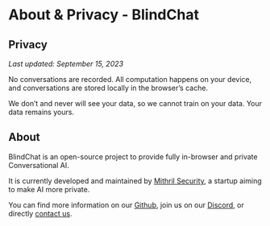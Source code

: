 # About & Privacy - BlindChat

## Privacy

<em>Last updated: September 15, 2023</em>

No conversations are recorded. All computation happens on your device, and conversations are stored locally in the browser’s cache.

We don’t and never will see your data, so we cannot train on your data. Your data remains yours.

## About

BlindChat is an open-source project to provide fully in-browser and private Conversational AI.

It is currently developed and maintained by [Mithril Security](https://www.mithrilsecurity.io/), a startup aiming to make AI more private.

You can find more information on our [Github](https://github.com/mithril-security/blind_chat/), join us on our [Discord](https://discord.com/invite/TxEHagpWd4), or directly [contact us](contact@mithrilsecurity.io).
